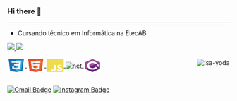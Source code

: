 ### Hi there 👋
---

* Cursando técnico em Informática na EtecAB 
<div>
  <a href="https://github.com/juhriber">
  <img height="180em" src="https://github-readme-stats.vercel.app/api?username=juhriber&show_icons=true&theme=monokai&include_all_commits=true&count_private=true"/>
  <img height="180em" src="https://github-readme-stats.vercel.app/api/top-langs/?username=juhriber&layout=compact&langs_count=7&theme=monokai"/>
</div>

</div>
<div style="display: inline_block"><br>
  <img align="center" alt="Elo-CSS" height="30" width="40" src="https://raw.githubusercontent.com/devicons/devicon/master/icons/css3/css3-original.svg">
  <img align="center" alt="Elo-HTML" height="30" width="40" src="https://raw.githubusercontent.com/devicons/devicon/master/icons/html5/html5-original.svg">
  <img align="center" alt="Elo-Js" height="30" width="40" src="https://raw.githubusercontent.com/devicons/devicon/master/icons/javascript/javascript-plain.svg">
  <img align="center" alt="net" height="30" width="40" src=https://img.shields.io/badge/.NET-5C2D91?style=for-the-badge&logo=.net&logoColor=white>
  <img align="center" alt="Isa-Csharp" height="30" width="40" src="https://raw.githubusercontent.com/devicons/devicon/master/icons/csharp/csharp-original.svg">
  <img align="right" alt="Isa-yoda" src="https://cdn.discordapp.com/attachments/795358919417397249/825430589581688872/hi.gif">
</div>
<div style="display: inline_block"><br>

  
[![Gmail Badge](https://img.shields.io/badge/-j.de.s.r.25@gmail.com-6633cc?style=flat-square&logo=Gmail&logoColor=white&link=mailto:j.de.s.r.25@gmail.com)](mailto:j.de.s.r.25@gmail.com)
[![Instagram Badge](https://img.shields.io/badge/-Instagram-violet?style=flat-square&logo=Instagram&logoColor=white&link=https://www.instagram.com/axelemu_ffs/)](https://www.instagram.com/axelemu_ffs/)
  
